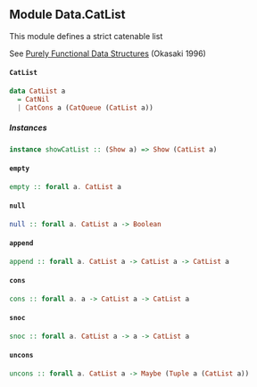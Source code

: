## Module Data.CatList

This module defines a strict catenable list

See [Purely Functional Data Structures](http://www.cs.cmu.edu/~rwh/theses/okasaki.pdf) (Okasaki 1996)

#### `CatList`

``` purescript
data CatList a
  = CatNil
  | CatCons a (CatQueue (CatList a))
```

##### Instances
``` purescript
instance showCatList :: (Show a) => Show (CatList a)
```

#### `empty`

``` purescript
empty :: forall a. CatList a
```

#### `null`

``` purescript
null :: forall a. CatList a -> Boolean
```

#### `append`

``` purescript
append :: forall a. CatList a -> CatList a -> CatList a
```

#### `cons`

``` purescript
cons :: forall a. a -> CatList a -> CatList a
```

#### `snoc`

``` purescript
snoc :: forall a. CatList a -> a -> CatList a
```

#### `uncons`

``` purescript
uncons :: forall a. CatList a -> Maybe (Tuple a (CatList a))
```



